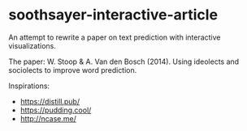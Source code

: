# soothsayer-interactive-article
An attempt to rewrite a paper on text prediction with interactive visualizations.

The paper:
W. Stoop & A. Van den Bosch (2014). Using ideolects and sociolects to improve word prediction.

Inspirations:
* https://distill.pub/
* https://pudding.cool/
* http://ncase.me/
